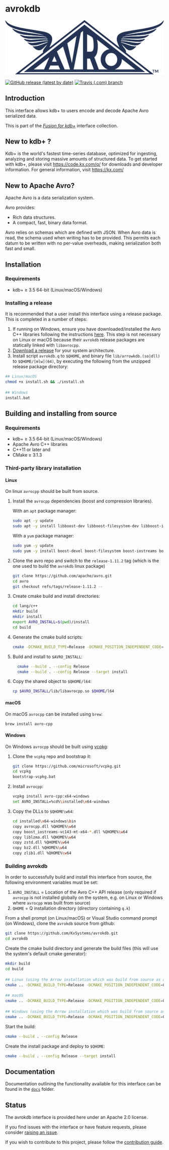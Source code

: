# avrokdb

![Avro](Apache_Avro_Logo.svg)

[![GitHub release (latest by date)](https://img.shields.io/github/v/release/kxsystems/avrokdb?include_prereleases)](https://github.com/kxsystems/avrokdb/releases) [![Travis (.com) branch](https://travis-ci.com/KxSystems/avrokdb.svg?branch=main)](https://travis-ci.com/KxSystems/avrokdb)


## Introduction

This interface allows kdb+ to users encode and decode Apache Avro serialized data.

This is part of the [*Fusion for kdb+*](http://code.kx.com/q/interfaces/fusion/) interface collection.



## New to kdb+ ?

Kdb+ is the world's fastest time-series database, optimized for  ingesting, analyzing and storing massive amounts of structured data. To  get started with kdb+, please visit https://code.kx.com/q/ for downloads and developer information. For general information, visit https://kx.com/



## New to Apache Avro?

Apache Avro is a data serialization system.

Avro provides:

- Rich data structures.
- A compact, fast, binary data format.

Avro relies on schemas which are defined with JSON. When Avro data is read, the schema used when writing has to be provided. This permits each datum to be written with no per-value overheads, making serialization both fast and small.



## Installation

### Requirements

- kdb+ ≥ 3.5 64-bit (Linux/macOS/Windows)

### Installing a release

It is recommended that a user install this interface using a release package. This is completed in a number of steps:

1. If running on Windows, ensure you have downloaded/installed the Avro C++ libraries following the instructions [here](#windows).  This step is not necessary on Linux or macOS because their `avrokdb` release packages are statically linked with `libavrocpp`.
2. [Download a release](https://github.com/KxSystems/avrokdb/releases) for your system architecture.
3. Install script `avrokdb.q` to `$QHOME`, and binary file `lib/arrowkdb.(so|dll)` to `$QHOME/[mlw](64)`, by executing the following from the unzipped release package directory:

```bash
## Linux/macOS
chmod +x install.sh && ./install.sh

## Windows
install.bat
```



## Building and installing from source

### Requirements

- kdb+ ≥ 3.5 64-bit (Linux/macOS/Windows)
- Apache Avro C++ libraries
- C++11 or later and 
- CMake ≥ 3.1.3

### Third-party library installation

#### Linux

On linux `avrocpp` should be built from source.

1. Install the `avrocpp` dependencies (boost and compression libraries).  

   With an `apt` package manager:

   ```bash
   sudo apt -y update
   sudo apt -y install libboost-dev libboost-filesystem-dev libboost-iostreams-dev libboost-program-options-dev libsnappy-dev
   ```

   With a `yum` package manager:

   ```bash
   sudo yum -y update
   sudo yum -y install boost-devel boost-filesystem boost-iostreams boost-program-options snappy-devel
   ```

2. Clone the avro repo and switch to the `release-1.11.2` tag (which is the one used to build the `avrokdb` linux package)

   ```bash
   git clone https://github.com/apache/avro.git
   cd avro
   git checkout refs/tags/release-1.11.2 --
   ```

3. Create cmake build and install directories:

   ```bash
   cd lang/c++
   mkdir build
   mkdir install
   export AVRO_INSTALL=$(pwd)/install
   cd build
   ```

4. Generate the cmake build scripts:

   ```bash
   cmake -DCMAKE_BUILD_TYPE=Release -DCMAKE_POSITION_INDEPENDENT_CODE=ON -DCMAKE_CXX_STANDARD=11 -DCMAKE_INSTALL_PREFIX=$AVRO_INSTALL ..
   ```

5. Build and install to `$AVRO_INSTALL`:

   ```bash
     cmake --build . --config Release
     cmake --build . --config Release --target install
   ```

6. Copy the shared object to `$QHOME/l64`:

   ```bash
   cp $AVRO_INSTALL/lib/libavrocpp.so $QHOME/l64
   ```

#### macOS

On macOS `avrocpp` can be installed using `brew`:

```bash
brew install avro-cpp
```

#### Windows

On Windows `avrocpp` should be built using [vcpkg](https://vcpkg.io/en/):

1. Clone the `vcpkg` repo and bootstrap it:

   ```bash
   git clone https://github.com/microsoft/vcpkg.git
   cd vcpkg
   bootstrap-vcpkg.bat
   ```

2. Install `avrocpp`:

   ```bash
   vcpkg install avro-cpp:x64-windows
   set AVRO_INSTALL=%cd%\installed\x64-windows
   ```

3. Copy the DLLs to `$QHOME\w64`:

   ```bash
   cd installed\x64-windows\bin
   copy avrocpp.dll %QHOME%\w64
   copy boost_iostreams-vc143-mt-x64-*.dll %QHOME%\w64
   copy liblzma.dll %QHOME%\w64
   copy zstd.dll %QHOME%\w64
   copy bz2.dll %QHOME%\w64
   copy zlib1.dll %QHOME%\w64
   ```


### Building avrokdb

In order to successfully build and install this interface from source, the following environment variables must be set:

1. `AVRO_INSTALL` = Location of the Avro C++ API release (only required if `avrocpp` is not installed globally on the system, e.g. on Linux or Windows where `avrocpp` was built from source)
2. `QHOME` = Q installation directory (directory containing `q.k`)

From a shell prompt (on Linux/macOS) or Visual Studio command prompt (on Windows), clone the `avrokdb` source from github:

```bash
git clone https://github.com/KxSystems/avrokdb.git
cd avrokdb
```

Create the cmake build directory and generate the build files (this will use the system's default cmake generator):

```bash
mkdir build
cd build

## Linux (using the Arrow installation which was build from source as above)
cmake .. -DCMAKE_BUILD_TYPE=Release -DCMAKE_POSITION_INDEPENDENT_CODE=ON -DCMAKE_CXX_STANDARD=11 -DAVRO_INSTALL=$AVRO_INSTALL

## macOS
cmake .. -DCMAKE_BUILD_TYPE=Release -DCMAKE_POSITION_INDEPENDENT_CODE=ON -DCMAKE_CXX_STANDARD=11

## Windows (using the Arrow installation which was build from source as above)
cmake .. -DCMAKE_BUILD_TYPE=Release -DCMAKE_POSITION_INDEPENDENT_CODE=ON -DCMAKE_CXX_STANDARD=11 -DAVRO_INSTALL=%AVRO_INSTALL%
```

Start the build:

```bash
cmake --build . --config Release
```

Create the install package and deploy to `$QHOME`:

```bash
cmake --build . --config Release --target install
```



## Documentation

Documentation outlining the functionality available for this interface can be found in the [`docs`](docs/introduction.md) folder.



## Status

The avrokdb interface is provided here under an Apache 2.0 license.

If you find issues with the interface or have feature requests, please consider [raising an issue](https://github.com/KxSystems/avrokdb/issues).

If you wish to contribute to this project, please follow the [contribution guide](CONTRIBUTING.md).
